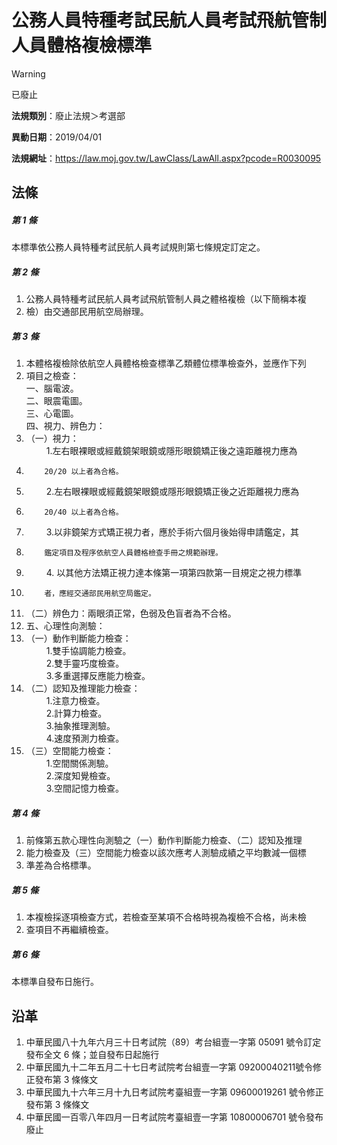 # 公務人員特種考試民航人員考試飛航管制人員體格複檢標準
> [!WARNING]
> 已廢止

**法規類別**：廢止法規＞考選部

**異動日期**：2019/04/01  

**法規網址**：https://law.moj.gov.tw/LawClass/LawAll.aspx?pcode=R0030095



## 法條
##### 第 1 條
本標準依公務人員特種考試民航人員考試規則第七條規定訂定之。

##### 第 2 條
1. 公務人員特種考試民航人員考試飛航管制人員之體格複檢（以下簡稱本複
1. 檢）由交通部民用航空局辦理。

##### 第 3 條
1. 本體格複檢除依航空人員體格檢查標準乙類體位標準檢查外，並應作下列
1. 項目之檢查：  
一、腦電波。  
二、眼震電圖。  
三、心電圖。  
四、視力、辨色力：
1. （一）視力：  
　　  1.左右眼裸眼或經戴鏡架眼鏡或隱形眼鏡矯正後之遠距離視力應為
1.         20/20 以上者為合格。
1. 　　  2.左右眼裸眼或經戴鏡架眼鏡或隱形眼鏡矯正後之近距離視力應為
1.         20/40 以上者為合格。
1. 　　  3.以非鏡架方式矯正視力者，應於手術六個月後始得申請鑑定，其
1.         鑑定項目及程序依航空人員體格檢查手冊之規範辦理。
1. 　　 4. 以其他方法矯正視力達本條第一項第四款第一目規定之視力標準
1.         者，應經交通部民用航空局鑑定。
1. （二）辨色力：兩眼須正常，色弱及色盲者為不合格。
1. 五、心理性向測驗：
1. （一）動作判斷能力檢查：  
　　  1.雙手協調能力檢查。  
　　  2.雙手靈巧度檢查。  
　　  3.多重選擇反應能力檢查。
1. （二）認知及推理能力檢查：  
　　  1.注意力檢查。  
　　  2.計算力檢查。  
　　  3.抽象推理測驗。  
　　  4.速度預測力檢查。
1. （三）空間能力檢查：  
　　  1.空間關係測驗。  
　　  2.深度知覺檢查。  
　　  3.空間記憶力檢查。

##### 第 4 條
1. 前條第五款心理性向測驗之（一）動作判斷能力檢查、（二）認知及推理
1. 能力檢查及（三）空間能力檢查以該次應考人測驗成績之平均數減一個標
1. 準差為合格標準。

##### 第 5 條
1. 本複檢採逐項檢查方式，若檢查至某項不合格時視為複檢不合格，尚未檢
1. 查項目不再繼續檢查。

##### 第 6 條
本標準自發布日施行。

## 沿革
1. 中華民國八十九年六月三十日考試院（89）考台組壹一字第 05091  號令訂定發布全文 6  條；並自發布日起施行
1. 中華民國九十二年五月二十七日考試院考台組壹一字第 09200040211號令修正發布第 3  條條文
1. 中華民國九十六年三月十九日考試院考臺組壹一字第 09600019261  號令修正發布第 3  條條文
1. 中華民國一百零八年四月一日考試院考臺組壹一字第 10800006701  號令發布廢止
